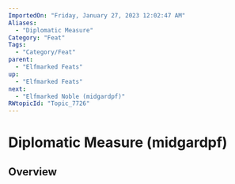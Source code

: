```yaml
---
ImportedOn: "Friday, January 27, 2023 12:02:47 AM"
Aliases:
  - "Diplomatic Measure"
Category: "Feat"
Tags:
  - "Category/Feat"
parent:
  - "Elfmarked Feats"
up:
  - "Elfmarked Feats"
next:
  - "Elfmarked Noble (midgardpf)"
RWtopicId: "Topic_7726"
---
```

# Diplomatic Measure (midgardpf)
## Overview
